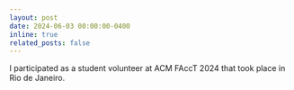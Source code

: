 ```yaml
---
layout: post
date: 2024-06-03 00:00:00-0400
inline: true
related_posts: false
---
```


I participated as a student volunteer at ACM FAccT 2024 that took place in Rio de Janeiro.

